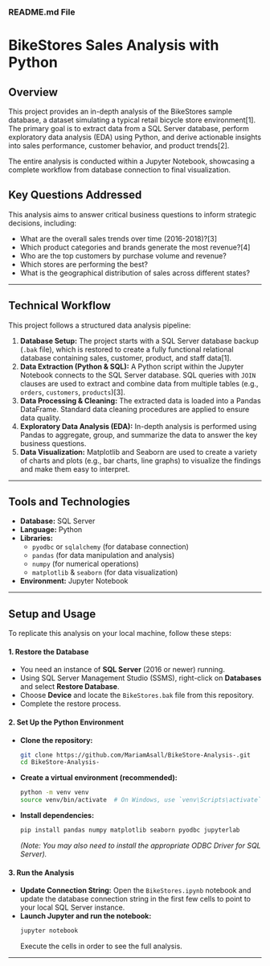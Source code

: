 ### **README.md File**

# BikeStores Sales Analysis with Python

## Overview

This project provides an in-depth analysis of the BikeStores sample database, a dataset simulating a typical retail bicycle store environment[1]. The primary goal is to extract data from a SQL Server database, perform exploratory data analysis (EDA) using Python, and derive actionable insights into sales performance, customer behavior, and product trends[2].

The entire analysis is conducted within a Jupyter Notebook, showcasing a complete workflow from database connection to final visualization.

## Key Questions Addressed

This analysis aims to answer critical business questions to inform strategic decisions, including:

-   What are the overall sales trends over time (2016-2018)?[3]
-   Which product categories and brands generate the most revenue?[4]
-   Who are the top customers by purchase volume and revenue?
-   Which stores are performing the best?
-   What is the geographical distribution of sales across different states?

---

## Technical Workflow

This project follows a structured data analysis pipeline:

1.  **Database Setup:** The project starts with a SQL Server database backup (`.bak` file), which is restored to create a fully functional relational database containing sales, customer, product, and staff data[1].
2.  **Data Extraction (Python & SQL):** A Python script within the Jupyter Notebook connects to the SQL Server database. SQL queries with `JOIN` clauses are used to extract and combine data from multiple tables (e.g., `orders`, `customers`, `products`)[3].
3.  **Data Processing & Cleaning:** The extracted data is loaded into a Pandas DataFrame. Standard data cleaning procedures are applied to ensure data quality.
4.  **Exploratory Data Analysis (EDA):** In-depth analysis is performed using Pandas to aggregate, group, and summarize the data to answer the key business questions.
5.  **Data Visualization:** Matplotlib and Seaborn are used to create a variety of charts and plots (e.g., bar charts, line graphs) to visualize the findings and make them easy to interpret.

---

## Tools and Technologies

-   **Database:** SQL Server
-   **Language:** Python
-   **Libraries:**
    -   `pyodbc` or `sqlalchemy` (for database connection)
    -   `pandas` (for data manipulation and analysis)
    -   `numpy` (for numerical operations)
    -   `matplotlib` & `seaborn` (for data visualization)
-   **Environment:** Jupyter Notebook

---

## Setup and Usage

To replicate this analysis on your local machine, follow these steps:

#### 1. Restore the Database

-   You need an instance of **SQL Server** (2016 or newer) running.
-   Using SQL Server Management Studio (SSMS), right-click on **Databases** and select **Restore Database**.
-   Choose **Device** and locate the `BikeStores.bak` file from this repository.
-   Complete the restore process.

#### 2. Set Up the Python Environment

-   **Clone the repository:**
    ```bash
    git clone https://github.com/MariamAsall/BikeStore-Analysis-.git
    cd BikeStore-Analysis-
    ```
-   **Create a virtual environment (recommended):**
    ```bash
    python -m venv venv
    source venv/bin/activate  # On Windows, use `venv\Scripts\activate`
    ```
-   **Install dependencies:**
    ```bash
    pip install pandas numpy matplotlib seaborn pyodbc jupyterlab
    ```
    *(Note: You may also need to install the appropriate ODBC Driver for SQL Server).*

#### 3. Run the Analysis

-   **Update Connection String:** Open the `BikeStores.ipynb` notebook and update the database connection string in the first few cells to point to your local SQL Server instance.
-   **Launch Jupyter and run the notebook:**
    ```bash
    jupyter notebook
    ```
    Execute the cells in order to see the full analysis.

---
